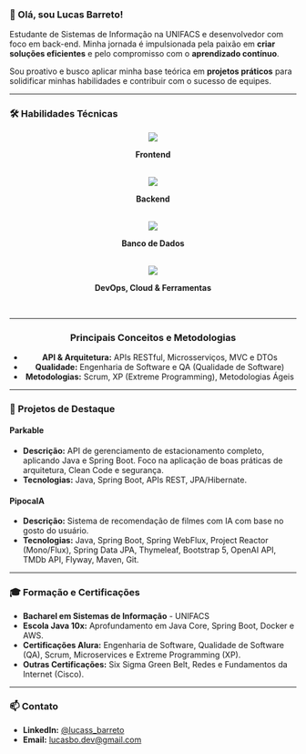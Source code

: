 ### 👋 Olá, sou Lucas Barreto!

Estudante de Sistemas de Informação na UNIFACS e desenvolvedor com foco em back-end. Minha jornada é impulsionada pela paixão em **criar soluções eficientes** e pelo compromisso com o **aprendizado contínuo**.

Sou proativo e busco aplicar minha base teórica em **projetos práticos** para solidificar minhas habilidades e contribuir com o sucesso de equipes.

---

### 🛠️ Habilidades Técnicas


<div align="center">
  <img src="https://skillicons.dev/icons?i=html,css,react,angular" />
  <p><strong>Frontend</strong></p>
  <br>

  <img src="https://skillicons.dev/icons?i=java,spring,hibernate" />
  <p><strong>Backend</strong></p>
  <br>

  <img src="https://skillicons.dev/icons?i=mysql,postgresql,mongodb" />
  <p><strong>Banco de Dados</strong></p>
  <br>

  <img src="https://skillicons.dev/icons?i=git,github,docker,aws,maven" />
  <p><strong>DevOps, Cloud & Ferramentas</strong></p>
  <br>

  <hr>

  ### Principais Conceitos e Metodologias

  * **API & Arquitetura:** APIs RESTful, Microsserviços, MVC e DTOs
  * **Qualidade:** Engenharia de Software e QA (Qualidade de Software)
  * **Metodologias:** Scrum, XP (Extreme Programming), Metodologias Ágeis
</div>
  
---

### 🚀 Projetos de Destaque

#### **Parkable**

- **Descrição:** API de gerenciamento de estacionamento completo, aplicando Java e Spring Boot. Foco na aplicação de boas práticas de arquitetura, Clean Code e segurança.
- **Tecnologias:** Java, Spring Boot, APIs REST, JPA/Hibernate.

#### **PipocaIA**

- **Descrição:** Sistema de recomendação de filmes com IA com base no gosto do usuário.
- **Tecnologias:** Java, Spring Boot, Spring WebFlux, Project Reactor (Mono/Flux), Spring Data JPA, Thymeleaf, Bootstrap 5, OpenAI API, TMDb API, Flyway, Maven, Git.

---

### 🎓 Formação e Certificações

- **Bacharel em Sistemas de Informação** - UNIFACS
- **Escola Java 10x:** Aprofundamento em Java Core, Spring Boot, Docker e AWS.
- **Certificações Alura:** Engenharia de Software, Qualidade de Software (QA), Scrum, Microservices e Extreme Programming (XP).
- **Outras Certificações:** Six Sigma Green Belt, Redes e Fundamentos da Internet (Cisco).

---

### 📫 Contato

- **LinkedIn:** [@lucass_barreto](https://www.linkedin.com/in/lucass-barreto/)
- **Email:** lucasbo.dev@gmail.com
